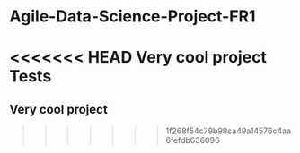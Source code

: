 # Agile-Data-Science-Project-FR1
<<<<<<< HEAD
Very cool project 
Tests
=======
## Very cool project 
>>>>>>> 1f268f54c79b99ca49a14576c4aa6fefdb636096
